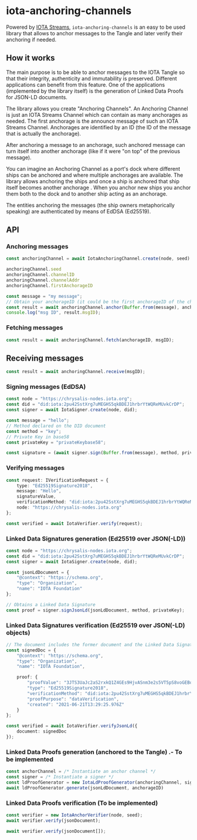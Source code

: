 # iota-anchoring-channels

Powered by [IOTA Streams](https://github.com/iotaledger/streams), `iota-anchoring-channels` is an easy to be used library that allows to anchor messages to the Tangle and later verify their anchoring if needed. 

## How it works

The main purpose is to be able to anchor messages to the IOTA Tangle so that their integrity, authenticity and immutability is preserved. Different applications can benefit from this feature. One of the applications (implemented by the library itself) is the generation of Linked Data Proofs for JSON-LD documents.  

The library allows you create "Anchoring Channels". An Anchoring Channel is just an IOTA Streams Channel which can contain as many anchorages as needed. The first anchorage is the announce message of such an IOTA Streams Channel. Anchorages are identified by an ID (the ID of the message that is actually the anchorage). 

After anchoring a message to an anchorage, such anchored message can turn itself into another anchorage (like if it were "on top" of the previous message). 

You can imagine an Anchoring Channel as a port's dock where different ships can be anchored and where multiple anchorages are available. The library allows anchoring the ships and once a ship is anchored that ship itself becomes another anchorage . When you anchor new ships you anchor them both to the dock and to another ship acting as an anchorage.

The entities anchoring the messages (the ship owners metaphorically speaking) are authenticated by means of EdDSA (Ed25519). 

## API

### Anchoring messages

```ts
const anchoringChannel = await IotaAnchoringChannel.create(node, seed).bind(channelID?);

anchoringChannel.seed
anchoringChannel.channelID
anchoringChannel.channelAddr
anchoringChannel.firstAnchorageID

const message = "my message";
// Obtain your anchorageID (it could be the first anchorageID of the channel)
const result = await anchoringChannel.anchor(Buffer.from(message), anchorageID);
console.log("msg ID", result.msgID);
```

### Fetching messages

```ts
const result = await anchoringChannel.fetch(anchorageID, msgID);
``` 

## Receiving messages

```ts
const result = await anchoringChannel.receive(msgID);
``` 

### Signing messages (EdDSA)

```ts
const node = "https://chrysalis-nodes.iota.org";
const did = "did:iota:2pu42SstXrg7uMEGHS5qkBDEJ1hrbrYtWQReMUvkCrDP";
const signer = await IotaSigner.create(node, did);

const message = "hello";
// Method declared on the DID document
const method = "key";
// Private Key in base58
const privateKey = "privateKeybase58";

const signature = (await signer.sign(Buffer.from(message), method, privateKey)).signatureValue;
```

### Verifying messages

```ts
const request: IVerificationRequest = {
    type: "Ed25519Signature2018",
    message: "Hello",
    signatureValue,
    verificationMethod: "did:iota:2pu42SstXrg7uMEGHS5qkBDEJ1hrbrYtWQReMUvkCrDP#key",
    node: "https://chrysalis-nodes.iota.org"
};

const verified = await IotaVerifier.verify(request);
```

### Linked Data Signatures generation (Ed25519 over JSON(-LD))

```ts
const node = "https://chrysalis-nodes.iota.org";
const did = "did:iota:2pu42SstXrg7uMEGHS5qkBDEJ1hrbrYtWQReMUvkCrDP";
const signer = await IotaSigner.create(node, did);

const jsonLdDocument = {
    "@context": "https://schema.org",
    "type": "Organization",
    "name": "IOTA Foundation"
};

// Obtains a Linked Data Signature
const proof = signer.signJsonLd(jsonLdDocument, method, privateKey);
```

### Linked Data Signatures verification (Ed25519 over JSON(-LD) objects)

```ts
// The document includes the former document and the Linked Data Signature
const signedDoc = {
    "@context": "https://schema.org",
    "type": "Organization",
    "name": "IOTA Foundation",

    proof: {
        "proofValue": "3JTS3UaJc2aS2rxkQ1Z4GEs9HjvASnm3e2s5VT5pS8voGEBodWBBd6P7YUmq8eN92H9v1u2gmqER7Y6wXhgcywYX",
        "type": "Ed25519Signature2018",
        "verificationMethod": "did:iota:2pu42SstXrg7uMEGHS5qkBDEJ1hrbrYtWQReMUvkCrDP#key",
        "proofPurpose": "dataVerification",
        "created": "2021-06-21T13:29:25.976Z"
    }
};

const verified = await IotaVerifier.verifyJsonLd({
    document: signedDoc
});
```

### Linked Data Proofs generation (anchored to the Tangle) .- To be implemented

```ts
const anchorChannel = /* Instantiate an anchor channel */
const signer = /* Instantiate a signer */
const ldProofGenerator = new IotaLdProofGenerator(anchoringChannel, signer)
await ldProofGenerator.generate(jsonLdDocument, anchorageID)
```

### Linked Data Proofs verification (To be implemented)

```ts
const verifier = new IotaAnchorVerifier(node, seed);
await verifier.verify(jsonDocument);

await verifier.verify(jsonDocument[]);
```

